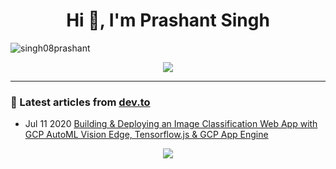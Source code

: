 <h1 align="center">Hi 👋, I'm Prashant Singh</h1>
<p align="left"> <img src="https://komarev.com/ghpvc/?username=singh08prashant" alt="singh08prashant" /> </p>
<p align="center">
<img src="https://github-readme-stats.vercel.app/api?username=singh08prashant&hide=["issues"]&show_icons=true&title_color=00ffff&text_color=33ff33&bg_color=333333&icon_color=ffff4d")
<p>
<hr>

### 📝 Latest articles from [dev.to](https://dev.to/singh08prashant)

* Jul 11 2020 [Building & Deploying an Image Classification Web App with GCP AutoML Vision Edge, Tensorflow.js & GCP App Engine](https://dev.to/singh08prashant/building-deploying-an-image-classification-web-app-with-gcp-automl-vision-edge-tensorflow-js-gcp-app-engine-57gb) 


<p align="center">

<img src="https://img.shields.io/badge/dynamic/json?color=brightgreen&label=followers&query=followers&url=https%3A%2F%2Fapi.github.com%2Fusers%2Fsingh08prashant" />

</p>

